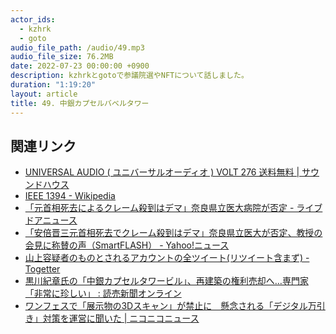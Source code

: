 ```yaml
---
actor_ids:
  - kzhrk
  - goto
audio_file_path: /audio/49.mp3
audio_file_size: 76.2MB
date: 2022-07-23 00:00:00 +0900
description: kzhrkとgotoで参議院選やNFTについて話しました。
duration: "1:19:20"
layout: article
title: 49. 中銀カプセルバベルタワー
---
```


<!-- prettier-ignore-start -->
## 関連リンク
- [UNIVERSAL AUDIO ( ユニバーサルオーディオ ) VOLT 276 送料無料 \| サウンドハウス](https://www.soundhouse.co.jp/products/detail/item/298790/)
- [IEEE 1394 - Wikipedia](https://ja.wikipedia.org/wiki/IEEE_1394)
- [「元首相死去によるクレーム殺到はデマ」奈良県立医大病院が否定 - ライブドアニュース](https://news.livedoor.com/article/detail/22474167/)
- [「安倍晋三元首相死去でクレーム殺到はデマ」奈良県立医大が否定、教授の会見に称賛の声（SmartFLASH） - Yahoo!ニュース](https://news.yahoo.co.jp/articles/277d23bd1db4134d706cd745282a5b6c7be2ccb2)
- [山上容疑者のものとされるアカウントの全ツイート(リツイート含まず) - Togetter](https://togetter.com/li/1917657)
- [黒川紀章氏の「中銀カプセルタワービル」、再建築の権利売却へ…専門家「非常に珍しい」 : 読売新聞オンライン](https://www.yomiuri.co.jp/culture/20220721-OYT1T50164)
- [ワンフェスで「展示物の3Dスキャン」が禁止に　懸念される「デジタル万引き」対策を運営に聞いた \| ニコニコニュース](https://news.nicovideo.jp/watch/nw11200061)
<!-- prettier-ignore-end -->

